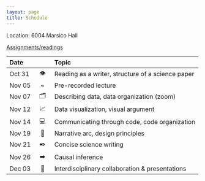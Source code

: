 ```yaml
---
layout: page
title: Schedule
---
```


Location: 6004 Marsico Hall

[Assignments/readings](https://docs.google.com/spreadsheets/d/1yg4LUYnHQ5A9KbaC08t0Z9FL6Q-Mc-tabcO4cVwTZ38/edit?gid=0#gid=0)

| Date   | &nbsp;&nbsp;&nbsp;&nbsp;&nbsp;&nbsp;&nbsp; | Topic |
| :----- | :--: | :---- |
| Oct 31 | 👁️  | Reading as a writer, structure of a science paper |
| Nov 05 | ~  | Pre-recorded lecture |
| Nov 07 | 🗂️  | Describing data, data organization (zoom) |
| Nov 12 | 📈 | Data visualization, visual argument |
| Nov 14 | 💻 | Communicating through code, code organization |
| Nov 19 | 🎯 | Narrative arc, design principles |
| Nov 21 | ✒️  | Concise science writing |
| Nov 26 | ➡️  | Causal inference |
| Dec 03 | 👥 | Interdisciplinary collaboration & presentations |
